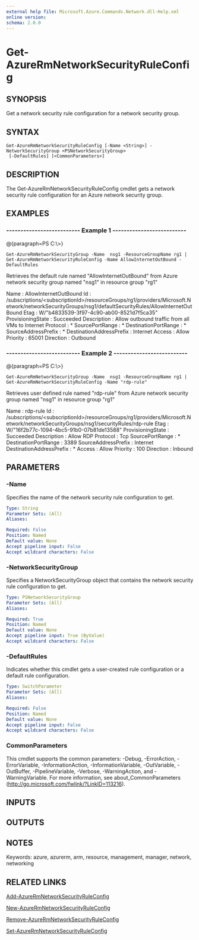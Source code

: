 ```yaml
---
external help file: Microsoft.Azure.Commands.Network.dll-Help.xml
online version: 
schema: 2.0.0
---
```


# Get-AzureRmNetworkSecurityRuleConfig

## SYNOPSIS
Get a network security rule configuration for a network security group.

## SYNTAX

```
Get-AzureRmNetworkSecurityRuleConfig [-Name <String>] -NetworkSecurityGroup <PSNetworkSecurityGroup>
 [-DefaultRules] [<CommonParameters>]
```

## DESCRIPTION
The Get-AzureRmNetworkSecurityRuleConfig cmdlet gets a network security rule configuration for an Azure network security group.

## EXAMPLES

### --------------------------  Example 1  --------------------------
@{paragraph=PS C:\\\>}





```
Get-AzureRmNetworkSecurityGroup -Name  nsg1 -ResourceGroupName rg1 | Get-AzureRmNetworkSecurityRuleConfig -Name AllowInternetOutBound -DefaultRules
```

Retrieves the default rule named "AllowInternetOutBound" from Azure network security group named "nsg1" in resource group "rg1"

Name                     : AllowInternetOutBound
Id                       : /subscriptions/\<subscriptionId\>/resourceGroups/rg1/providers/Microsoft.N
                           etwork/networkSecurityGroups/nsg1/defaultSecurityRules/AllowInternetOutBound
Etag                     : W/"b4833539-3f97-4c90-ab00-8521d7f5ca35"
ProvisioningState        : Succeeded
Description              : Allow outbound traffic from all VMs to Internet
Protocol                 : *
SourcePortRange          : *
DestinationPortRange     : *
SourceAddressPrefix      : *
DestinationAddressPrefix : Internet
Access                   : Allow
Priority                 : 65001
Direction                : Outbound

### --------------------------  Example 2  --------------------------
@{paragraph=PS C:\\\>}





```
Get-AzureRmNetworkSecurityGroup -Name  nsg1 -ResourceGroupName rg1 | Get-AzureRmNetworkSecurityRuleConfig -Name "rdp-rule"
```

Retrieves user defined rule named "rdp-rule" from Azure network security group named "nsg1" in resource group "rg1"

Name                     : rdp-rule
Id                       : /subscriptions/\<subscriptionId\>/resourceGroups/rg1/providers/Microsoft.N
                           etwork/networkSecurityGroups/nsg1/securityRules/rdp-rule
Etag                     : W/"16f2b77c-1094-4bc5-91b0-07b81de13588"
ProvisioningState        : Succeeded
Description              : Allow RDP
Protocol                 : Tcp
SourcePortRange          : *
DestinationPortRange     : 3389
SourceAddressPrefix      : Internet
DestinationAddressPrefix : *
Access                   : Allow
Priority                 : 100
Direction                : Inbound

## PARAMETERS

### -Name
Specifies the name of the network security rule configuration to get.

```yaml
Type: String
Parameter Sets: (All)
Aliases: 

Required: False
Position: Named
Default value: None
Accept pipeline input: False
Accept wildcard characters: False
```

### -NetworkSecurityGroup
Specifies a NetworkSecurityGroup object that contains the network security rule configuration to get.

```yaml
Type: PSNetworkSecurityGroup
Parameter Sets: (All)
Aliases: 

Required: True
Position: Named
Default value: None
Accept pipeline input: True (ByValue)
Accept wildcard characters: False
```

### -DefaultRules
Indicates whether this cmdlet gets a user-created rule configuration or a default rule configuration.

```yaml
Type: SwitchParameter
Parameter Sets: (All)
Aliases: 

Required: False
Position: Named
Default value: None
Accept pipeline input: False
Accept wildcard characters: False
```

### CommonParameters
This cmdlet supports the common parameters: -Debug, -ErrorAction, -ErrorVariable, -InformationAction, -InformationVariable, -OutVariable, -OutBuffer, -PipelineVariable, -Verbose, -WarningAction, and -WarningVariable. For more information, see about_CommonParameters (http://go.microsoft.com/fwlink/?LinkID=113216).

## INPUTS

## OUTPUTS

## NOTES
Keywords: azure, azurerm, arm, resource, management, manager, network, networking

## RELATED LINKS

[Add-AzureRmNetworkSecurityRuleConfig]()

[New-AzureRmNetworkSecurityRuleConfig]()

[Remove-AzureRmNetworkSecurityRuleConfig]()

[Set-AzureRmNetworkSecurityRuleConfig]()

